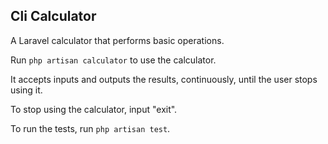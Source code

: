 ## Cli Calculator
A Laravel calculator that performs basic operations.

Run `php artisan calculator` to use the calculator.

It accepts inputs and outputs the results, continuously, until the user stops using it.

To stop using the calculator, input "exit".

To run the tests, run `php artisan test`.
